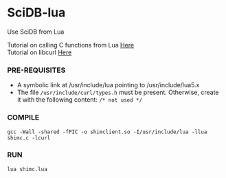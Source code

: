 SciDB-lua
=========

Use SciDB from Lua

Tutorial on calling C functions from Lua <a href="http://www.troubleshooters.com/codecorn/lua/lua_lua_calls_c.htm" target="_blank">Here</a><br/>
Tutorial on libcurl <a href="http://curl.haxx.se/libcurl/c/libcurl-tutorial.html" target="_blank">Here</a> 

<h3>PRE-REQUISITES</h3>

<ul>
	<li>A symbolic link at /usr/include/lua pointing to /usr/include/lua5.x</li>
	<li>The file <code>/usr/include/curl/types.h</code> must be present. Otherwise, create it with the following content: <code>/* not used */</code></li>
</ul> 

<h3>COMPILE</h3>
<code>gcc -Wall -shared -fPIC -o shimclient.so -I/usr/include/lua -llua  shimc.c -lcurl</code>

<h3>RUN</h3>
<code>lua shimc.lua</code>
